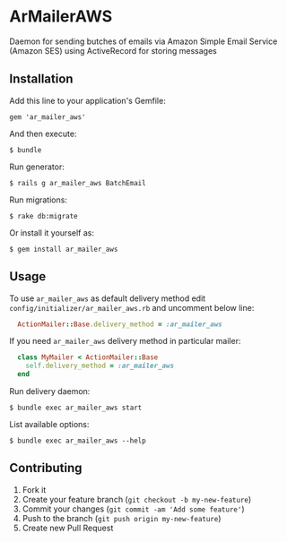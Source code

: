 # ArMailerAWS

Daemon for sending butches of emails via Amazon Simple Email Service (Amazon SES) using ActiveRecord for storing messages


## Installation

Add this line to your application's Gemfile:

    gem 'ar_mailer_aws'

And then execute:

    $ bundle

Run generator:

    $ rails g ar_mailer_aws BatchEmail

Run migrations:

    $ rake db:migrate

Or install it yourself as:

    $ gem install ar_mailer_aws

## Usage

To use `ar_mailer_aws` as default delivery method edit `config/initializer/ar_mailer_aws.rb` and uncomment below line:

```ruby
  ActionMailer::Base.delivery_method = :ar_mailer_aws
```

If you need `ar_mailer_aws` delivery method in particular mailer:

```ruby
  class MyMailer < ActionMailer::Base
    self.delivery_method = :ar_mailer_aws
  end
```

Run delivery daemon:

    $ bundle exec ar_mailer_aws start

List available options:

    $ bundle exec ar_mailer_aws --help


## Contributing

1. Fork it
2. Create your feature branch (`git checkout -b my-new-feature`)
3. Commit your changes (`git commit -am 'Add some feature'`)
4. Push to the branch (`git push origin my-new-feature`)
5. Create new Pull Request
